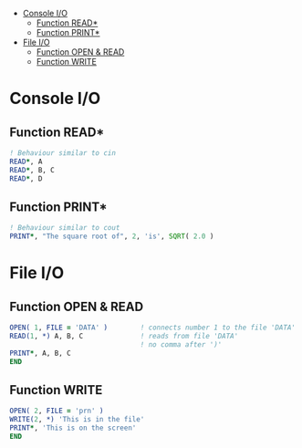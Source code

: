 <!-- TOC -->

- [Console I/O](#console-io)
    - [Function READ*](#function-read)
    - [Function PRINT*](#function-print)
- [File I/O](#file-io)
    - [Function OPEN & READ](#function-open--read)
    - [Function WRITE](#function-write)

<!-- /TOC -->
# Console I/O
## Function READ*
```fortran
! Behaviour similar to cin
READ*, A
READ*, B, C
READ*, D
```
## Function PRINT*
```fortran
! Behaviour similar to cout
PRINT*, "The square root of", 2, 'is', SQRT( 2.0 )
```
# File I/O
## Function OPEN & READ
```fortran
OPEN( 1, FILE = 'DATA' )        ! connects number 1 to the file 'DATA'
READ(1, *) A, B, C              ! reads from file 'DATA' 
                                ! no comma after ')'
PRINT*, A, B, C
END
```
## Function WRITE
```fortran
OPEN( 2, FILE = 'prn' )
WRITE(2, *) 'This is in the file'
PRINT*, 'This is on the screen'
END    
```

